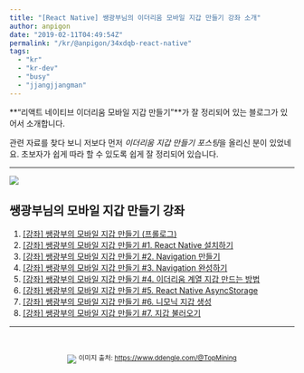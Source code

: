 ```yaml
---
title: "[React Native] 쌩광부님의 이더리움 모바일 지갑 만들기 강좌 소개"
author: anpigon
date: "2019-02-11T04:49:54Z"
permalink: "/kr/@anpigon/34xdqb-react-native"
tags:
  - "kr"
  - "kr-dev"
  - "busy"
  - "jjangjjangman"
---
```

**“리액트 네이티브 이더리움 모바일 지갑 만들기”**가 잘 정리되어 있는 블로그가 있어서 소개합니다. 

관련 자료를 찾다 보니 저보다 먼저 *이더리움 지갑 만들기 포스팅*을 올리신 분이 있었네요. 초보자가 쉽게 따라 할 수 있도록 쉽게 잘 정리되어 있습니다.

___

![](https://steemitimages.com/0x0/https://www.ddengle.com/files/member_extra_info/profile_image/054/712/001/1712054.png?20180716094813)

## 쌩광부님의 모바일 지갑 만들기 강좌

1. [\[강좌\] 쌩광부의 모바일 지갑 만들기 (프롤로그)](https://www.ddengle.com/traders_free/10187030)
2. [\[강좌\] 쌩광부의 모바일 지갑 만들기 #1. React Native 설치하기](https://www.ddengle.com/traders_free/10206804)
3. [\[강좌\] 쌩광부의 모바일 지갑 만들기 #2. Navigation 만들기](https://www.ddengle.com/10223649)
4. [\[강좌\] 쌩광부의 모바일 지갑 만들기 #3. Navigation 완성하기](https://www.ddengle.com/10257432)
5. [\[강좌\] 쌩광부의 모바일 지갑 만들기 #4. 이더리움 계열 지갑 만드는 방법](https://www.ddengle.com/10300179)
6. [\[강좌\] 쌩광부의 모바일 지갑 만들기 #5. React Native AsyncStorage](https://www.ddengle.com/10329345)
7. [\[강좌\] 쌩광부의 모바일 지갑 만들기 #6. 니모닉 지갑 생성](https://www.ddengle.com/10399375)
8. [\[강좌\] 쌩광부의 모바일 지갑 만들기 #7. 지갑 불러오기](https://www.ddengle.com/10469379)

___

&nbsp;

<center>

![](https://steemitimages.com/640x0/https://www.ddengle.com/files/attach/images/402072/375/399/010/5dc3a9a729040302fadf601c5c94f0a2.png)
<sup>이미지 출처: https://www.ddengle.com/@TopMining</sup>

</center>
